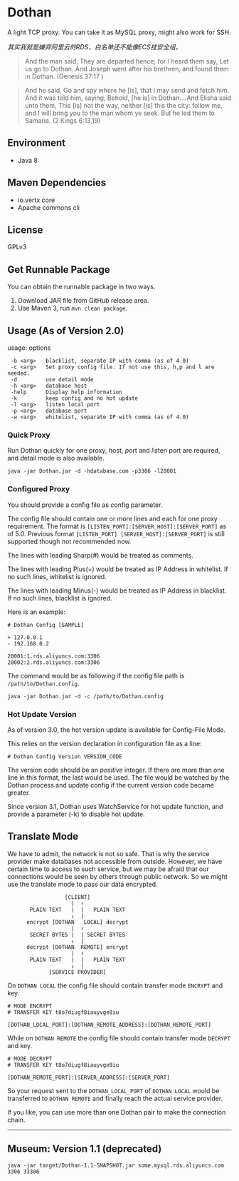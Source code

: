 # Dothan

A light TCP proxy. You can take it as MySQL proxy, might also work for SSH.

_其实我就是嫌弃阿里云的RDS，白名单还不能像ECS挂安全组。_ 

> And the man said, They are departed hence; for I heard them say, Let us go to Dothan. And Joseph went after his brethren, and found them in Dothan. (Genesis 37:17 )

> And he said, Go and spy where he [is], that I may send and fetch him. And it was told him, saying, Behold, [he is] in Dothan....And Elisha said unto them, This [is] not the way, neither [is] this the city: follow me, and I will bring you to the man whom ye seek. But he led them to Samaria. (2 Kings 6:13,19)

## Environment

* Java 8

## Maven Dependencies

* io.vertx core
* Apache commons cli

## License

GPLv3

## Get Runnable Package

You can obtain the runnable package in two ways.

1. Download JAR file from GitHub release area.
1. Use Maven 3, run `mvn clean package`. 


## Usage (As of Version 2.0)

usage: options

     -b <arg>   blacklist, separate IP with comma (as of 4.0)
     -c <arg>   Set proxy config file. If not use this, h,p and l are needed.
     -d         use detail mode
     -h <arg>   database host
     -help      Display help information
     -k         keep config and no hot update
     -l <arg>   listen local port
     -p <arg>   database port
     -w <arg>   whitelist, separate IP with comma (as of 4.0)

### Quick Proxy 

Run Dothan quickly for one proxy, *h*ost, *p*ort and *l*isten port are required, and *d*etail mode is also available.

    java -jar Dothan.jar -d -hdatabase.com -p3306 -l20001

### Configured Proxy

You should provide a config file as *c*onfig parameter.

The config file should contain one or more lines and each for one proxy requirement.
The format is `[LISTEN_PORT]:[SERVER_HOST]:[SERVER_PORT]` as of 5.0. 
Previous format `[LISTEN_PORT] [SERVER_HOST]:[SERVER_PORT]` is still supported though not recommended now. 

The lines with leading Sharp(#) would be treated as comments. 

The lines with leading Plus(+) would be treated as IP Address in whitelist. If no such lines, whitelist is ignored.

The lines with leading Minus(-) would be treated as IP Address in blacklist. If no such lines, blacklist is ignored.

Here is an example:

````
# Dothan Config [SAMPLE]

+ 127.0.0.1
- 192.168.0.2

20001:1.rds.aliyuncs.com:3306
20002:2.rds.aliyuncs.com:3306
````

The command would be as following if the config file path is  `/path/to/Dothan.config`.

    java -jar Dothan.jar -d -c /path/to/Dothan.config

### Hot Update Version

As of version 3.0, the hot version update is available for Config-File Mode.

This relies on the version declaration in configuration file as a line:

    # Dothan Config Version VERSION_CODE

The version code should be an *positive* integer. 
If there are more than one line in this format, the last would be used. 
The file would be watched by the Dothan process and update config if the current version code became greater.

Since version 3.1, Dothan uses WatchService for hot update function, and provide a parameter (-k) to disable hot update.

## Translate Mode

We have to admit, the network is not so safe. That is why the service provider make databases not accessible from outside.
However, we have certain time to access to such service, but we may be afraid that our connections would be seen by others through public network.
So we might use the translate mode to pass our data encrypted.

````
                  [CLIENT] 
                    |  ↑
       PLAIN TEXT   |  |   PLAIN TEXT
                    ↓  |
      encrypt [DOTHAN   LOCAL] decrypt
                    |  ↑
       SECRET BYTES |  | SECRET BYTES
                    ↓  |
      decrypt [DOTHAN  REMOTE] encrypt
                    |  ↑
       PLAIN TEXT   |  |   PLAIN TEXT
                    ↓  |
             [SERVICE PROVIDER]
````

On `DOTHAN LOCAL` the config file should contain transfer mode `ENCRYPT` and key.

```
# MODE ENCRYPT
# TRANSFER KEY t8o7diugf8iauyvge8iu

[DOTHAN_LOCAL_PORT]:[DOTHAN_REMOTE_ADDRESS]:[DOTHAN_REMOTE_PORT]

```

While on `DOTHAN REMOTE` the config file should contain transfer mode `DECRYPT` and key.

```
# MODE DECRYPT
# TRANSFER KEY t8o7diugf8iauyvge8iu

[DOTHAN_REMOTE_PORT]:[SERVER_ADDRESS]:[SERVER_PORT]

```

So your request sent to the `DOTHAN_LOCAL_PORT` of `DOTHAN LOCAL` would be transferred to `DOTHAN REMOTE` and finally reach the actual service provider. 

If you like, you can use more than one Dothan pair to make the connection chain.

----

## Museum: Version 1.1 (deprecated)

    java -jar target/Dothan-1.1-SNAPSHOT.jar some.mysql.rds.aliyuncs.com 3306 33306
